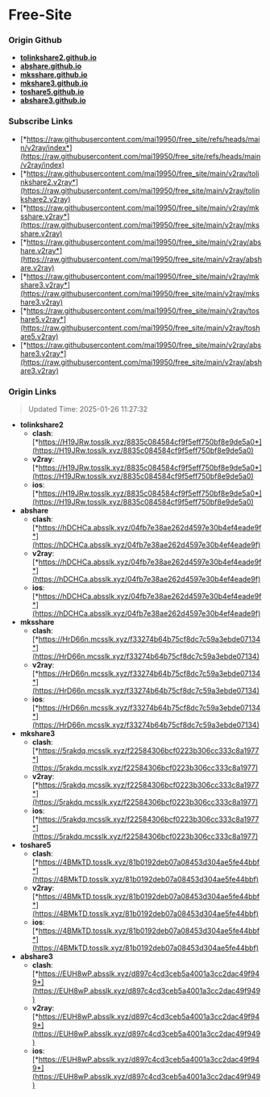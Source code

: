 # Free-Site

### Origin Github

- [**tolinkshare2.github.io**](https://github.com/tolinkshare2/tolinkshare2.github.io)
- [**abshare.github.io**](https://github.com/abshare/abshare.github.io)
- [**mksshare.github.io**](https://github.com/mksshare/mksshare.github.io)
- [**mkshare3.github.io**](https://github.com/mkshare3/mkshare3.github.io)
- [**toshare5.github.io**](https://github.com/toshare5/toshare5.github.io)
- [**abshare3.github.io**](https://github.com/abshare3/abshare3.github.io)

### Subscribe Links

- [*https://raw.githubusercontent.com/mai19950/free_site/refs/heads/main/v2ray/index*](https://raw.githubusercontent.com/mai19950/free_site/refs/heads/main/v2ray/index)
- [*https://raw.githubusercontent.com/mai19950/free_site/main/v2ray/tolinkshare2.v2ray*](https://raw.githubusercontent.com/mai19950/free_site/main/v2ray/tolinkshare2.v2ray)
- [*https://raw.githubusercontent.com/mai19950/free_site/main/v2ray/mksshare.v2ray*](https://raw.githubusercontent.com/mai19950/free_site/main/v2ray/mksshare.v2ray)
- [*https://raw.githubusercontent.com/mai19950/free_site/main/v2ray/abshare.v2ray*](https://raw.githubusercontent.com/mai19950/free_site/main/v2ray/abshare.v2ray)
- [*https://raw.githubusercontent.com/mai19950/free_site/main/v2ray/mkshare3.v2ray*](https://raw.githubusercontent.com/mai19950/free_site/main/v2ray/mkshare3.v2ray)
- [*https://raw.githubusercontent.com/mai19950/free_site/main/v2ray/toshare5.v2ray*](https://raw.githubusercontent.com/mai19950/free_site/main/v2ray/toshare5.v2ray)
- [*https://raw.githubusercontent.com/mai19950/free_site/main/v2ray/abshare3.v2ray*](https://raw.githubusercontent.com/mai19950/free_site/main/v2ray/abshare3.v2ray)

### Origin Links

> Updated Time: 2025-01-26 11:27:32

- **tolinkshare2**
  - **clash**: [*https://H19JRw.tosslk.xyz/8835c084584cf9f5eff750bf8e9de5a0*](https://H19JRw.tosslk.xyz/8835c084584cf9f5eff750bf8e9de5a0)
  - **v2ray**: [*https://H19JRw.tosslk.xyz/8835c084584cf9f5eff750bf8e9de5a0*](https://H19JRw.tosslk.xyz/8835c084584cf9f5eff750bf8e9de5a0)
  - **ios**: [*https://H19JRw.tosslk.xyz/8835c084584cf9f5eff750bf8e9de5a0*](https://H19JRw.tosslk.xyz/8835c084584cf9f5eff750bf8e9de5a0)
- **abshare**
  - **clash**: [*https://hDCHCa.absslk.xyz/04fb7e38ae262d4597e30b4ef4eade9f*](https://hDCHCa.absslk.xyz/04fb7e38ae262d4597e30b4ef4eade9f)
  - **v2ray**: [*https://hDCHCa.absslk.xyz/04fb7e38ae262d4597e30b4ef4eade9f*](https://hDCHCa.absslk.xyz/04fb7e38ae262d4597e30b4ef4eade9f)
  - **ios**: [*https://hDCHCa.absslk.xyz/04fb7e38ae262d4597e30b4ef4eade9f*](https://hDCHCa.absslk.xyz/04fb7e38ae262d4597e30b4ef4eade9f)
- **mksshare**
  - **clash**: [*https://HrD66n.mcsslk.xyz/f33274b64b75cf8dc7c59a3ebde07134*](https://HrD66n.mcsslk.xyz/f33274b64b75cf8dc7c59a3ebde07134)
  - **v2ray**: [*https://HrD66n.mcsslk.xyz/f33274b64b75cf8dc7c59a3ebde07134*](https://HrD66n.mcsslk.xyz/f33274b64b75cf8dc7c59a3ebde07134)
  - **ios**: [*https://HrD66n.mcsslk.xyz/f33274b64b75cf8dc7c59a3ebde07134*](https://HrD66n.mcsslk.xyz/f33274b64b75cf8dc7c59a3ebde07134)
- **mkshare3**
  - **clash**: [*https://5rakdq.mcsslk.xyz/f22584306bcf0223b306cc333c8a1977*](https://5rakdq.mcsslk.xyz/f22584306bcf0223b306cc333c8a1977)
  - **v2ray**: [*https://5rakdq.mcsslk.xyz/f22584306bcf0223b306cc333c8a1977*](https://5rakdq.mcsslk.xyz/f22584306bcf0223b306cc333c8a1977)
  - **ios**: [*https://5rakdq.mcsslk.xyz/f22584306bcf0223b306cc333c8a1977*](https://5rakdq.mcsslk.xyz/f22584306bcf0223b306cc333c8a1977)
- **toshare5**
  - **clash**: [*https://4BMkTD.tosslk.xyz/81b0192deb07a08453d304ae5fe44bbf*](https://4BMkTD.tosslk.xyz/81b0192deb07a08453d304ae5fe44bbf)
  - **v2ray**: [*https://4BMkTD.tosslk.xyz/81b0192deb07a08453d304ae5fe44bbf*](https://4BMkTD.tosslk.xyz/81b0192deb07a08453d304ae5fe44bbf)
  - **ios**: [*https://4BMkTD.tosslk.xyz/81b0192deb07a08453d304ae5fe44bbf*](https://4BMkTD.tosslk.xyz/81b0192deb07a08453d304ae5fe44bbf)
- **abshare3**
  - **clash**: [*https://EUH8wP.absslk.xyz/d897c4cd3ceb5a4001a3cc2dac49f949*](https://EUH8wP.absslk.xyz/d897c4cd3ceb5a4001a3cc2dac49f949)
  - **v2ray**: [*https://EUH8wP.absslk.xyz/d897c4cd3ceb5a4001a3cc2dac49f949*](https://EUH8wP.absslk.xyz/d897c4cd3ceb5a4001a3cc2dac49f949)
  - **ios**: [*https://EUH8wP.absslk.xyz/d897c4cd3ceb5a4001a3cc2dac49f949*](https://EUH8wP.absslk.xyz/d897c4cd3ceb5a4001a3cc2dac49f949)

